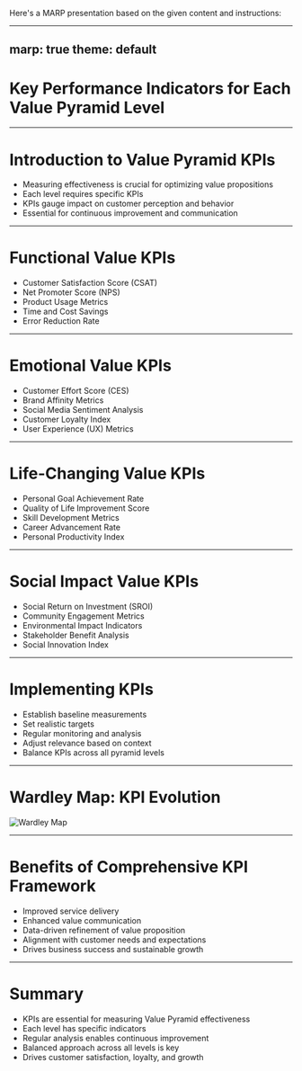 Here's a MARP presentation based on the given content and instructions:

---
marp: true
theme: default
---

# Key Performance Indicators for Each Value Pyramid Level

---

# Introduction to Value Pyramid KPIs

- Measuring effectiveness is crucial for optimizing value propositions
- Each level requires specific KPIs
- KPIs gauge impact on customer perception and behavior
- Essential for continuous improvement and communication

---

# Functional Value KPIs

- Customer Satisfaction Score (CSAT)
- Net Promoter Score (NPS)
- Product Usage Metrics
- Time and Cost Savings
- Error Reduction Rate

---

# Emotional Value KPIs

- Customer Effort Score (CES)
- Brand Affinity Metrics
- Social Media Sentiment Analysis
- Customer Loyalty Index
- User Experience (UX) Metrics

---

# Life-Changing Value KPIs

- Personal Goal Achievement Rate
- Quality of Life Improvement Score
- Skill Development Metrics
- Career Advancement Rate
- Personal Productivity Index

---

# Social Impact Value KPIs

- Social Return on Investment (SROI)
- Community Engagement Metrics
- Environmental Impact Indicators
- Stakeholder Benefit Analysis
- Social Innovation Index

---

# Implementing KPIs

- Establish baseline measurements
- Set realistic targets
- Regular monitoring and analysis
- Adjust relevance based on context
- Balance KPIs across all pyramid levels

---

# Wardley Map: KPI Evolution

![Wardley Map](https://images.wardleymaps.ai/map_b5b31b5c-8e0f-4d0c-9c0a-806ef4c6bbf1.png)

---

# Benefits of Comprehensive KPI Framework

- Improved service delivery
- Enhanced value communication
- Data-driven refinement of value proposition
- Alignment with customer needs and expectations
- Drives business success and sustainable growth

---

# Summary

- KPIs are essential for measuring Value Pyramid effectiveness
- Each level has specific indicators
- Regular analysis enables continuous improvement
- Balanced approach across all levels is key
- Drives customer satisfaction, loyalty, and growth